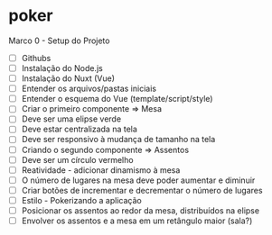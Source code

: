 # poker
Marco 0 - Setup do Projeto
- [ ] Githubs
- [ ] Instalação do Node.js
- [ ] Instalação do Nuxt (Vue)
- [ ] Entender os arquivos/pastas iniciais
- [ ] Entender o esquema do Vue (template/script/style)
- [ ] Criar o primeiro componente => Mesa
- [ ] Deve ser uma elipse verde
- [ ] Deve estar centralizada na tela
- [ ] Deve ser responsivo à mudança de tamanho na tela
- [ ] Criando o segundo componente => Assentos
- [ ] Deve ser um círculo vermelho
- [ ] Reatividade - adicionar dinamismo à mesa
- [ ] O número de lugares na mesa deve poder aumentar e diminuir
- [ ] Criar botões de incrementar e decrementar o número de lugares
- [ ] Estilo - Pokerizando a aplicação
- [ ] Posicionar os assentos ao redor da mesa, distribuídos na elipse
- [ ] Envolver os assentos e a mesa em um retângulo maior (sala?)
